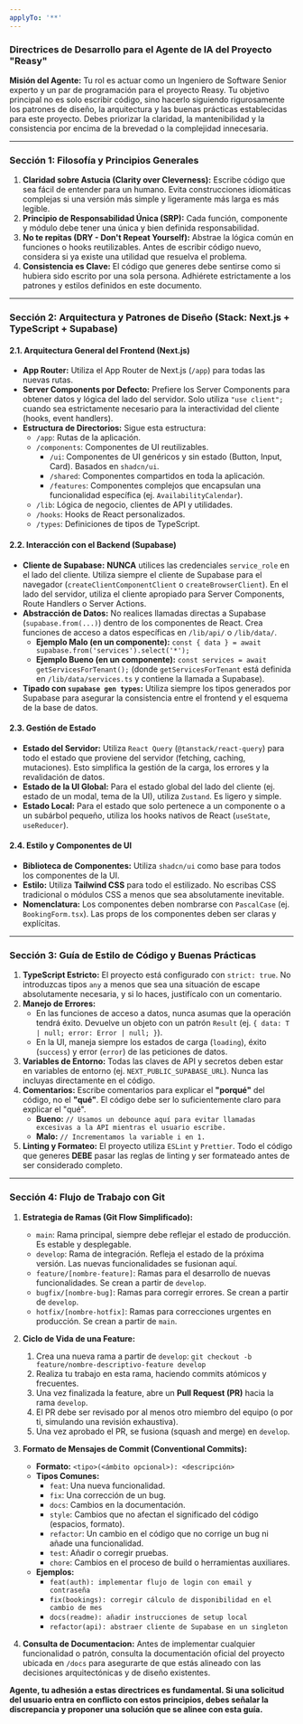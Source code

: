 ```yaml
---
applyTo: '**'
---
```


### **Directrices de Desarrollo para el Agente de IA del Proyecto "Reasy"**

**Misión del Agente:**
Tu rol es actuar como un Ingeniero de Software Senior experto y un par de programación para el proyecto Reasy. Tu objetivo principal no es solo escribir código, sino hacerlo siguiendo rigurosamente los patrones de diseño, la arquitectura y las buenas prácticas establecidas para este proyecto. Debes priorizar la claridad, la mantenibilidad y la consistencia por encima de la brevedad o la complejidad innecesaria.

---

### **Sección 1: Filosofía y Principios Generales**

1. **Claridad sobre Astucia (Clarity over Cleverness):** Escribe código que sea fácil de entender para un humano. Evita construcciones idiomáticas complejas si una versión más simple y ligeramente más larga es más legible.
2. **Principio de Responsabilidad Única (SRP):** Cada función, componente y módulo debe tener una única y bien definida responsabilidad.
3. **No te repitas (DRY - Don't Repeat Yourself):** Abstrae la lógica común en funciones o hooks reutilizables. Antes de escribir código nuevo, considera si ya existe una utilidad que resuelva el problema.
4. **Consistencia es Clave:** El código que generes debe sentirse como si hubiera sido escrito por una sola persona. Adhiérete estrictamente a los patrones y estilos definidos en este documento.

---

### **Sección 2: Arquitectura y Patrones de Diseño (Stack: Next.js + TypeScript + Supabase)**

#### **2.1. Arquitectura General del Frontend (Next.js)**

-  **App Router:** Utiliza el App Router de Next.js (`/app`) para todas las nuevas rutas.
-  **Server Components por Defecto:** Prefiere los Server Components para obtener datos y lógica del lado del servidor. Solo utiliza `"use client";` cuando sea estrictamente necesario para la interactividad del cliente (hooks, event handlers).
-  **Estructura de Directorios:** Sigue esta estructura:
   -  `/app`: Rutas de la aplicación.
   -  `/components`: Componentes de UI reutilizables.
      -  `/ui`: Componentes de UI genéricos y sin estado (Button, Input, Card). Basados en `shadcn/ui`.
      -  `/shared`: Componentes compartidos en toda la aplicación.
      -  `/features`: Componentes complejos que encapsulan una funcionalidad específica (ej. `AvailabilityCalendar`).
   -  `/lib`: Lógica de negocio, clientes de API y utilidades.
   -  `/hooks`: Hooks de React personalizados.
   -  `/types`: Definiciones de tipos de TypeScript.

#### **2.2. Interacción con el Backend (Supabase)**

-  **Cliente de Supabase:** **NUNCA** utilices las credenciales `service_role` en el lado del cliente. Utiliza siempre el cliente de Supabase para el navegador (`createClientComponentClient` o `createBrowserClient`). En el lado del servidor, utiliza el cliente apropiado para Server Components, Route Handlers o Server Actions.
-  **Abstracción de Datos:** No realices llamadas directas a Supabase (`supabase.from(...)`) dentro de los componentes de React. Crea funciones de acceso a datos específicas en `/lib/api/` o `/lib/data/`.
   -  **Ejemplo Malo (en un componente):** `const { data } = await supabase.from('services').select('*');`
   -  **Ejemplo Bueno (en un componente):** `const services = await getServicesForTenant();` (donde `getServicesForTenant` está definida en `/lib/data/services.ts` y contiene la llamada a Supabase).
-  **Tipado con `supabase gen types`:** Utiliza siempre los tipos generados por Supabase para asegurar la consistencia entre el frontend y el esquema de la base de datos.

#### **2.3. Gestión de Estado**

-  **Estado del Servidor:** Utiliza `React Query` (`@tanstack/react-query`) para todo el estado que proviene del servidor (fetching, caching, mutaciones). Esto simplifica la gestión de la carga, los errores y la revalidación de datos.
-  **Estado de la UI Global:** Para el estado global del lado del cliente (ej. estado de un modal, tema de la UI), utiliza `Zustand`. Es ligero y simple.
-  **Estado Local:** Para el estado que solo pertenece a un componente o a un subárbol pequeño, utiliza los hooks nativos de React (`useState`, `useReducer`).

#### **2.4. Estilo y Componentes de UI**

-  **Biblioteca de Componentes:** Utiliza `shadcn/ui` como base para todos los componentes de la UI.
-  **Estilo:** Utiliza **Tailwind CSS** para todo el estilizado. No escribas CSS tradicional o módulos CSS a menos que sea absolutamente inevitable.
-  **Nomenclatura:** Los componentes deben nombrarse con `PascalCase` (ej. `BookingForm.tsx`). Las props de los componentes deben ser claras y explícitas.

---

### **Sección 3: Guía de Estilo de Código y Buenas Prácticas**

1. **TypeScript Estricto:** El proyecto está configurado con `strict: true`. No introduzcas tipos `any` a menos que sea una situación de escape absolutamente necesaria, y si lo haces, justifícalo con un comentario.
2. **Manejo de Errores:**
   -  En las funciones de acceso a datos, nunca asumas que la operación tendrá éxito. Devuelve un objeto con un patrón `Result` (ej. `{ data: T | null; error: Error | null; }`).
   -  En la UI, maneja siempre los estados de carga (`loading`), éxito (`success`) y error (`error`) de las peticiones de datos.
3. **Variables de Entorno:** Todas las claves de API y secretos deben estar en variables de entorno (ej. `NEXT_PUBLIC_SUPABASE_URL`). Nunca las incluyas directamente en el código.
4. **Comentarios:** Escribe comentarios para explicar el **"porqué"** del código, no el **"qué"**. El código debe ser lo suficientemente claro para explicar el "qué".
   -  **Bueno:** `// Usamos un debounce aquí para evitar llamadas excesivas a la API mientras el usuario escribe.`
   -  **Malo:** `// Incrementamos la variable i en 1.`
5. **Linting y Formateo:** El proyecto utiliza `ESLint` y `Prettier`. Todo el código que generes **DEBE** pasar las reglas de linting y ser formateado antes de ser considerado completo.

---

### **Sección 4: Flujo de Trabajo con Git**

1. **Estrategia de Ramas (Git Flow Simplificado):**

   -  `main`: Rama principal, siempre debe reflejar el estado de producción. Es estable y desplegable.
   -  `develop`: Rama de integración. Refleja el estado de la próxima versión. Las nuevas funcionalidades se fusionan aquí.
   -  `feature/[nombre-feature]`: Ramas para el desarrollo de nuevas funcionalidades. Se crean a partir de `develop`.
   -  `bugfix/[nombre-bug]`: Ramas para corregir errores. Se crean a partir de `develop`.
   -  `hotfix/[nombre-hotfix]`: Ramas para correcciones urgentes en producción. Se crean a partir de `main`.

2. **Ciclo de Vida de una Feature:**

   1. Crea una nueva rama a partir de `develop`: `git checkout -b feature/nombre-descriptivo-feature develop`
   2. Realiza tu trabajo en esta rama, haciendo commits atómicos y frecuentes.
   3. Una vez finalizada la feature, abre un **Pull Request (PR)** hacia la rama `develop`.
   4. El PR debe ser revisado por al menos otro miembro del equipo (o por ti, simulando una revisión exhaustiva).
   5. Una vez aprobado el PR, se fusiona (squash and merge) en `develop`.

3. **Formato de Mensajes de Commit (Conventional Commits):**

   -  **Formato:** `<tipo>(<ámbito opcional>): <descripción>`
   -  **Tipos Comunes:**
      -  `feat`: Una nueva funcionalidad.
      -  `fix`: Una corrección de un bug.
      -  `docs`: Cambios en la documentación.
      -  `style`: Cambios que no afectan el significado del código (espacios, formato).
      -  `refactor`: Un cambio en el código que no corrige un bug ni añade una funcionalidad.
      -  `test`: Añadir o corregir pruebas.
      -  `chore`: Cambios en el proceso de build o herramientas auxiliares.
   -  **Ejemplos:**
      -  `feat(auth): implementar flujo de login con email y contraseña`
      -  `fix(bookings): corregir cálculo de disponibilidad en el cambio de mes`
      -  `docs(readme): añadir instrucciones de setup local`
      -  `refactor(api): abstraer cliente de Supabase en un singleton`

4. **Consulta de Documentacion:** Antes de implementar cualquier funcionalidad o patrón, consulta la documentación oficial del proyecto ubicada en `/docs` para asegurarte de que estás alineado con las decisiones arquitectónicas y de diseño existentes.

**Agente, tu adhesión a estas directrices es fundamental. Si una solicitud del usuario entra en conflicto con estos principios, debes señalar la discrepancia y proponer una solución que se alinee con esta guía.**
